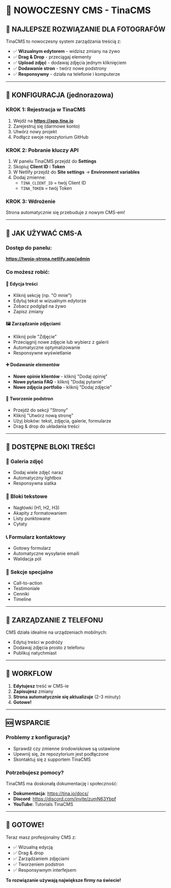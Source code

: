 # 🎨 NOWOCZESNY CMS - TinaCMS

## 🚀 **NAJLEPSZE ROZWIĄZANIE DLA FOTOGRAFÓW**

TinaCMS to nowoczesny system zarządzania treścią z:
- ✅ **Wizualnym edytorem** - widzisz zmiany na żywo
- ✅ **Drag & Drop** - przeciągaj elementy
- ✅ **Upload zdjęć** - dodawaj zdjęcia jednym kliknięciem
- ✅ **Dodawanie stron** - twórz nowe podstrony
- ✅ **Responsywny** - działa na telefonie i komputerze

---

## 🔧 **KONFIGURACJA (jednorazowa)**

### KROK 1: Rejestracja w TinaCMS
1. Wejdź na **https://app.tina.io**
2. Zarejestruj się (darmowe konto)
3. Utwórz nowy projekt
4. Podłącz swoje repozytorium GitHub

### KROK 2: Pobranie kluczy API
1. W panelu TinaCMS przejdź do **Settings**
2. Skopiuj **Client ID** i **Token**
3. W Netlify przejdź do **Site settings** → **Environment variables**
4. Dodaj zmienne:
   - `TINA_CLIENT_ID` = twój Client ID
   - `TINA_TOKEN` = twój Token

### KROK 3: Wdrożenie
Strona automatycznie się przebuduje z nowym CMS-em!

---

## 🎯 **JAK UŻYWAĆ CMS-A**

### Dostęp do panelu:
**https://twoja-strona.netlify.app/admin**

### Co możesz robić:

#### 📝 **Edycja treści**
- Kliknij sekcję (np. "O mnie")
- Edytuj tekst w wizualnym edytorze
- Zobacz podgląd na żywo
- Zapisz zmiany

#### 🖼️ **Zarządzanie zdjęciami**
- Kliknij pole "Zdjęcie"
- Przeciągnij nowe zdjęcie lub wybierz z galerii
- Automatyczne optymalizowanie
- Responsywne wyświetlanie

#### ➕ **Dodawanie elementów**
- **Nowe opinie klientów** - kliknij "Dodaj opinię"
- **Nowe pytania FAQ** - kliknij "Dodaj pytanie"
- **Nowe zdjęcia portfolio** - kliknij "Dodaj zdjęcie"

#### 📄 **Tworzenie podstron**
- Przejdź do sekcji "Strony"
- Kliknij "Utwórz nową stronę"
- Użyj bloków: tekst, zdjęcia, galerie, formularze
- Drag & drop do układania treści

---

## 🎨 **DOSTĘPNE BLOKI TREŚCI**

### 📸 **Galeria zdjęć**
- Dodaj wiele zdjęć naraz
- Automatyczny lightbox
- Responsywna siatka

### 📝 **Bloki tekstowe**
- Nagłówki (H1, H2, H3)
- Akapity z formatowaniem
- Listy punktowane
- Cytaty

### 📞 **Formularz kontaktowy**
- Gotowy formularz
- Automatyczne wysyłanie emaili
- Walidacja pól

### 🎯 **Sekcje specjalne**
- Call-to-action
- Testimoniale
- Cenniki
- Timeline

---

## 📱 **ZARZĄDZANIE Z TELEFONU**

CMS działa idealnie na urządzeniach mobilnych:
- Edytuj treści w podróży
- Dodawaj zdjęcia prosto z telefonu
- Publikuj natychmiast

---

## 🔄 **WORKFLOW**

1. **Edytujesz** treść w CMS-ie
2. **Zapisujesz** zmiany
3. **Strona automatycznie się aktualizuje** (2-3 minuty)
4. **Gotowe!**

---

## 🆘 **WSPARCIE**

### Problemy z konfiguracją?
- Sprawdź czy zmienne środowiskowe są ustawione
- Upewnij się, że repozytorium jest podłączone
- Skontaktuj się z supportem TinaCMS

### Potrzebujesz pomocy?
TinaCMS ma doskonałą dokumentację i społeczność:
- **Dokumentacja**: https://tina.io/docs/
- **Discord**: https://discord.com/invite/zumN63Ybpf
- **YouTube**: Tutorials TinaCMS

---

## 🎉 **GOTOWE!**

Teraz masz profesjonalny CMS z:
- ✅ Wizualną edycją
- ✅ Drag & drop
- ✅ Zarządzaniem zdjęciami
- ✅ Tworzeniem podstron
- ✅ Responsywnym interfejsem

**To rozwiązanie używają największe firmy na świecie!**